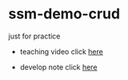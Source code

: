 # ssm-demo-crud
just for practice

- teaching video click [here](https://www.bilibili.com/video/BV1rt41127Cp)

- develop note click [here](https://www.yanchengxu.top/2021/10/03/ssm-curd-develop-note/)